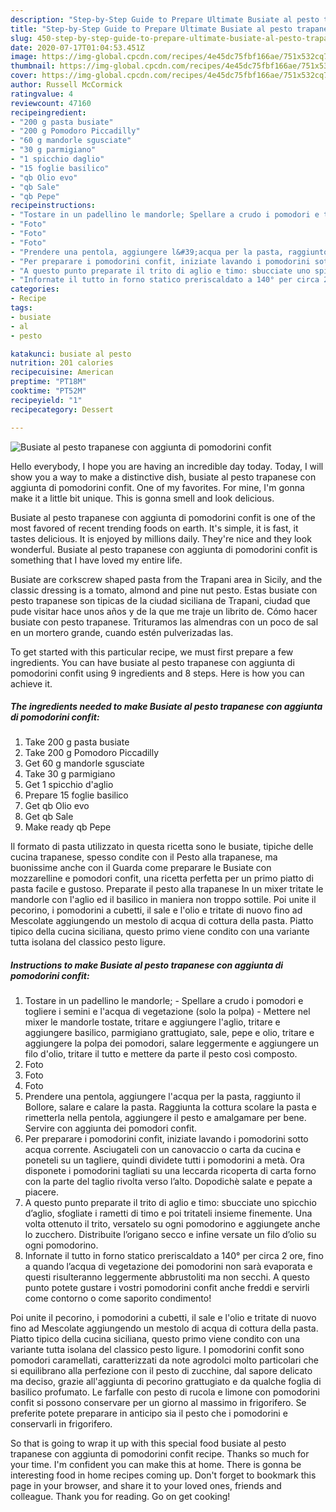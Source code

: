 ```yaml
---
description: "Step-by-Step Guide to Prepare Ultimate Busiate al pesto trapanese con aggiunta di pomodorini confit"
title: "Step-by-Step Guide to Prepare Ultimate Busiate al pesto trapanese con aggiunta di pomodorini confit"
slug: 450-step-by-step-guide-to-prepare-ultimate-busiate-al-pesto-trapanese-con-aggiunta-di-pomodorini-confit
date: 2020-07-17T01:04:53.451Z
image: https://img-global.cpcdn.com/recipes/4e45dc75fbf166ae/751x532cq70/busiate-al-pesto-trapanese-con-aggiunta-di-pomodorini-confit-recipe-main-photo.jpg
thumbnail: https://img-global.cpcdn.com/recipes/4e45dc75fbf166ae/751x532cq70/busiate-al-pesto-trapanese-con-aggiunta-di-pomodorini-confit-recipe-main-photo.jpg
cover: https://img-global.cpcdn.com/recipes/4e45dc75fbf166ae/751x532cq70/busiate-al-pesto-trapanese-con-aggiunta-di-pomodorini-confit-recipe-main-photo.jpg
author: Russell McCormick
ratingvalue: 4
reviewcount: 47160
recipeingredient:
- "200 g pasta busiate"
- "200 g Pomodoro Piccadilly"
- "60 g mandorle sgusciate"
- "30 g parmigiano"
- "1 spicchio daglio"
- "15 foglie basilico"
- "qb Olio evo"
- "qb Sale"
- "qb Pepe"
recipeinstructions:
- "Tostare in un padellino le mandorle; Spellare a crudo i pomodori e togliere i semini e l&#39;acqua di vegetazione (solo la polpa)  Mettere nel mixer le mandorle tostate, tritare e aggiungere l&#39;aglio, tritare e aggiungere basilico, parmigiano grattugiato, sale, pepe e olio, tritare e aggiungere la polpa dei pomodori, salare leggermente e aggiungere un filo d&#39;olio, tritare il tutto e mettere da parte il pesto così composto."
- "Foto"
- "Foto"
- "Foto"
- "Prendere una pentola, aggiungere l&#39;acqua per la pasta, raggiunto il Bollore, salare e calare la pasta. Raggiunta la cottura scolare la pasta e rimetterla nella pentola, aggiungere il pesto e amalgamare per bene. Servire con aggiunta dei pomodori confit."
- "Per preparare i pomodorini confit, iniziate lavando i pomodorini sotto acqua corrente. Asciugateli con un canovaccio o carta da cucina e poneteli su un tagliere, quindi dividete tutti i pomodorini a metà. Ora disponete i pomodorini tagliati su una leccarda ricoperta di carta forno con la parte del taglio rivolta verso l’alto. Dopodichè salate e pepate a piacere."
- "A questo punto preparate il trito di aglio e timo: sbucciate uno spicchio d’aglio, sfogliate i rametti di timo e poi tritateli insieme finemente. Una volta ottenuto il trito, versatelo su ogni pomodorino e aggiungete anche lo zucchero. Distribuite l’origano secco e infine versate un filo d’olio su ogni pomodorino."
- "Infornate il tutto in forno statico preriscaldato a 140° per circa 2 ore, fino a quando l’acqua di vegetazione dei pomodorini non sarà evaporata e questi risulteranno leggermente abbrustoliti ma non secchi. A questo punto potete gustare i vostri pomodorini confit anche freddi e servirli come contorno o come saporito condimento!"
categories:
- Recipe
tags:
- busiate
- al
- pesto

katakunci: busiate al pesto 
nutrition: 201 calories
recipecuisine: American
preptime: "PT18M"
cooktime: "PT52M"
recipeyield: "1"
recipecategory: Dessert

---
```



![Busiate al pesto trapanese con aggiunta di pomodorini confit](https://img-global.cpcdn.com/recipes/4e45dc75fbf166ae/751x532cq70/busiate-al-pesto-trapanese-con-aggiunta-di-pomodorini-confit-recipe-main-photo.jpg)

Hello everybody, I hope you are having an incredible day today. Today, I will show you a way to make a distinctive dish, busiate al pesto trapanese con aggiunta di pomodorini confit. One of my favorites. For mine, I'm gonna make it a little bit unique. This is gonna smell and look delicious.

Busiate al pesto trapanese con aggiunta di pomodorini confit is one of the most favored of recent trending foods on earth. It's simple, it is fast, it tastes delicious. It is enjoyed by millions daily. They're nice and they look wonderful. Busiate al pesto trapanese con aggiunta di pomodorini confit is something that I have loved my entire life.

Busiate are corkscrew shaped pasta from the Trapani area in Sicily, and the classic dressing is a tomato, almond and pine nut pesto. Estas busiate con pesto trapanese son tipicas de la ciudad siciliana de Trapani, ciudad que pude visitar hace unos años y de la que me traje un librito de. Cómo hacer busiate con pesto trapanese. Trituramos las almendras con un poco de sal en un mortero grande, cuando estén pulverizadas las.


To get started with this particular recipe, we must first prepare a few ingredients. You can have busiate al pesto trapanese con aggiunta di pomodorini confit using 9 ingredients and 8 steps. Here is how you can achieve it.

<!--inarticleads1-->

##### The ingredients needed to make Busiate al pesto trapanese con aggiunta di pomodorini confit:

1. Take 200 g pasta busiate
1. Take 200 g Pomodoro Piccadilly
1. Get 60 g mandorle sgusciate
1. Take 30 g parmigiano
1. Get 1 spicchio d&#39;aglio
1. Prepare 15 foglie basilico
1. Get qb Olio evo
1. Get qb Sale
1. Make ready qb Pepe


Il formato di pasta utilizzato in questa ricetta sono le busiate, tipiche delle cucina trapanese, spesso condite con il Pesto alla trapanese, ma buonissime anche con il Guarda come preparare le Busiate con mozzarelline e pomodori confit, una ricetta perfetta per un primo piatto di pasta facile e gustoso. Preparate il pesto alla trapanese In un mixer tritate le mandorle con l&#39;aglio ed il basilico in maniera non troppo sottile. Poi unite il pecorino, i pomodorini a cubetti, il sale e l&#39;olio e tritate di nuovo fino ad Mescolate aggiungendo un mestolo di acqua di cottura della pasta. Piatto tipico della cucina siciliana, questo primo viene condito con una variante tutta isolana del classico pesto ligure. 

<!--inarticleads2-->

##### Instructions to make Busiate al pesto trapanese con aggiunta di pomodorini confit:

1. Tostare in un padellino le mandorle; - Spellare a crudo i pomodori e togliere i semini e l&#39;acqua di vegetazione (solo la polpa)  - Mettere nel mixer le mandorle tostate, tritare e aggiungere l&#39;aglio, tritare e aggiungere basilico, parmigiano grattugiato, sale, pepe e olio, tritare e aggiungere la polpa dei pomodori, salare leggermente e aggiungere un filo d&#39;olio, tritare il tutto e mettere da parte il pesto così composto.
1. Foto
1. Foto
1. Foto
1. Prendere una pentola, aggiungere l&#39;acqua per la pasta, raggiunto il Bollore, salare e calare la pasta. Raggiunta la cottura scolare la pasta e rimetterla nella pentola, aggiungere il pesto e amalgamare per bene. Servire con aggiunta dei pomodori confit.
1. Per preparare i pomodorini confit, iniziate lavando i pomodorini sotto acqua corrente. Asciugateli con un canovaccio o carta da cucina e poneteli su un tagliere, quindi dividete tutti i pomodorini a metà. Ora disponete i pomodorini tagliati su una leccarda ricoperta di carta forno con la parte del taglio rivolta verso l’alto. Dopodichè salate e pepate a piacere.
1. A questo punto preparate il trito di aglio e timo: sbucciate uno spicchio d’aglio, sfogliate i rametti di timo e poi tritateli insieme finemente. Una volta ottenuto il trito, versatelo su ogni pomodorino e aggiungete anche lo zucchero. Distribuite l’origano secco e infine versate un filo d’olio su ogni pomodorino.
1. Infornate il tutto in forno statico preriscaldato a 140° per circa 2 ore, fino a quando l’acqua di vegetazione dei pomodorini non sarà evaporata e questi risulteranno leggermente abbrustoliti ma non secchi. A questo punto potete gustare i vostri pomodorini confit anche freddi e servirli come contorno o come saporito condimento!


Poi unite il pecorino, i pomodorini a cubetti, il sale e l&#39;olio e tritate di nuovo fino ad Mescolate aggiungendo un mestolo di acqua di cottura della pasta. Piatto tipico della cucina siciliana, questo primo viene condito con una variante tutta isolana del classico pesto ligure. I pomodorini confit sono pomodori caramellati, caratterizzati da note agrodolci molto particolari che si equilibrano alla perfezione con il pesto di zucchine, dal sapore delicato ma deciso, grazie all&#39;aggiunta di pecorino grattugiato e da qualche foglia di basilico profumato. Le farfalle con pesto di rucola e limone con pomodorini confit si possono conservare per un giorno al massimo in frigorifero. Se preferite potete preparare in anticipo sia il pesto che i pomodorini e conservarli in frigorifero. 

So that is going to wrap it up with this special food busiate al pesto trapanese con aggiunta di pomodorini confit recipe. Thanks so much for your time. I'm confident you can make this at home. There is gonna be interesting food in home recipes coming up. Don't forget to bookmark this page in your browser, and share it to your loved ones, friends and colleague. Thank you for reading. Go on get cooking!
